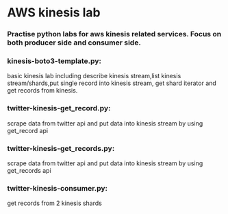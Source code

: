 # AWS kinesis lab
### Practise python labs for aws kinesis related services. Focus on both producer side and consumer side.

### kinesis-boto3-template.py:
basic kinesis lab including describe kinesis stream,list kinesis stream/shards,put single record into kinesis stream, get shard iterator and get records from kinesis.

### twitter-kinesis-get_record.py:
scrape data from twitter api and put data into kinesis stream by using get_record api

### twitter-kinesis-get_records.py:
scrape data from twitter api and put data into kinesis stream by using get_records api

### twitter-kinesis-consumer.py:
get records from 2 kinesis shards
